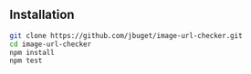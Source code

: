 ## Installation

```bash
git clone https://github.com/jbuget/image-url-checker.git
cd image-url-checker
npm install
npm test
```
